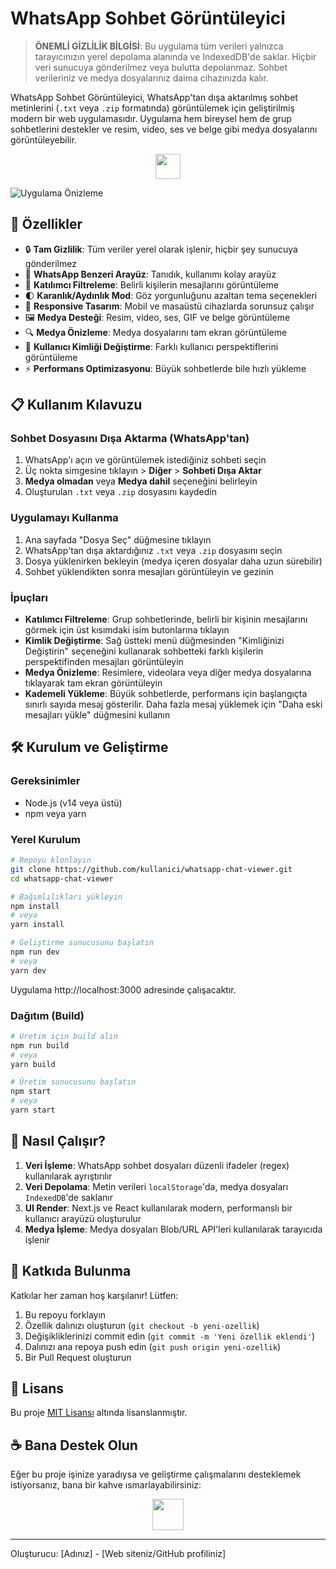 # WhatsApp Sohbet Görüntüleyici

> **ÖNEMLİ GİZLİLİK BİLGİSİ**: Bu uygulama tüm verileri yalnızca tarayıcınızın yerel depolama alanında ve IndexedDB'de saklar. Hiçbir veri sunucuya gönderilmez veya bulutta depolanmaz. Sohbet verileriniz ve medya dosyalarınız daima cihazınızda kalır.

WhatsApp Sohbet Görüntüleyici, WhatsApp'tan dışa aktarılmış sohbet metinlerini (`.txt` veya `.zip` formatında) görüntülemek için geliştirilmiş modern bir web uygulamasıdır. Uygulama hem bireysel hem de grup sohbetlerini destekler ve resim, video, ses ve belge gibi medya dosyalarını görüntüleyebilir.

<p align="center">
<a href="https://www.buymeacoffee.com/yourname"><img src="https://img.buymeacoffee.com/button-api/?text=Bana bir kahve ısmarla&emoji=&slug=yourname&button_colour=40DCA5&font_colour=ffffff&font_family=Poppins&outline_colour=000000&coffee_colour=FFDD00" height="40px"></a>
</p>

![Uygulama Önizleme](https://placeholder-for-app-screenshot.png)

## 🚀 Özellikler

- 🔒 **Tam Gizlilik**: Tüm veriler yerel olarak işlenir, hiçbir şey sunucuya gönderilmez
- 💬 **WhatsApp Benzeri Arayüz**: Tanıdık, kullanımı kolay arayüz
- 👥 **Katılımcı Filtreleme**: Belirli kişilerin mesajlarını görüntüleme
- 🌓 **Karanlık/Aydınlık Mod**: Göz yorgunluğunu azaltan tema seçenekleri
- 📱 **Responsive Tasarım**: Mobil ve masaüstü cihazlarda sorunsuz çalışır
- 🖼️ **Medya Desteği**: Resim, video, ses, GIF ve belge görüntüleme
- 🔍 **Medya Önizleme**: Medya dosyalarını tam ekran görüntüleme
- 🔄 **Kullanıcı Kimliği Değiştirme**: Farklı kullanıcı perspektiflerini görüntüleme
- ⚡ **Performans Optimizasyonu**: Büyük sohbetlerde bile hızlı yükleme

## 📋 Kullanım Kılavuzu

### Sohbet Dosyasını Dışa Aktarma (WhatsApp'tan)

1. WhatsApp'ı açın ve görüntülemek istediğiniz sohbeti seçin
2. Üç nokta simgesine tıklayın > **Diğer** > **Sohbeti Dışa Aktar**
3. **Medya olmadan** veya **Medya dahil** seçeneğini belirleyin
4. Oluşturulan `.txt` veya `.zip` dosyasını kaydedin

### Uygulamayı Kullanma

1. Ana sayfada "Dosya Seç" düğmesine tıklayın
2. WhatsApp'tan dışa aktardığınız `.txt` veya `.zip` dosyasını seçin
3. Dosya yüklenirken bekleyin (medya içeren dosyalar daha uzun sürebilir)
4. Sohbet yüklendikten sonra mesajları görüntüleyin ve gezinin

### İpuçları

- **Katılımcı Filtreleme**: Grup sohbetlerinde, belirli bir kişinin mesajlarını görmek için üst kısımdaki isim butonlarına tıklayın
- **Kimlik Değiştirme**: Sağ üstteki menü düğmesinden "Kimliğinizi Değiştirin" seçeneğini kullanarak sohbetteki farklı kişilerin perspektifinden mesajları görüntüleyin
- **Medya Önizleme**: Resimlere, videolara veya diğer medya dosyalarına tıklayarak tam ekran görüntüleyin
- **Kademeli Yükleme**: Büyük sohbetlerde, performans için başlangıçta sınırlı sayıda mesaj gösterilir. Daha fazla mesaj yüklemek için "Daha eski mesajları yükle" düğmesini kullanın

## 🛠️ Kurulum ve Geliştirme

### Gereksinimler

- Node.js (v14 veya üstü)
- npm veya yarn

### Yerel Kurulum

```bash
# Repoyu klonlayın
git clone https://github.com/kullanici/whatsapp-chat-viewer.git
cd whatsapp-chat-viewer

# Bağımlılıkları yükleyin
npm install
# veya
yarn install

# Geliştirme sunucusunu başlatın
npm run dev
# veya
yarn dev
```

Uygulama http://localhost:3000 adresinde çalışacaktır.

### Dağıtım (Build)

```bash
# Üretim için build alın
npm run build
# veya
yarn build

# Üretim sunucusunu başlatın
npm start
# veya
yarn start
```

## 🧩 Nasıl Çalışır?

1. **Veri İşleme**: WhatsApp sohbet dosyaları düzenli ifadeler (regex) kullanılarak ayrıştırılır
2. **Veri Depolama**: Metin verileri `localStorage`'da, medya dosyaları `IndexedDB`'de saklanır
3. **UI Render**: Next.js ve React kullanılarak modern, performanslı bir kullanıcı arayüzü oluşturulur
4. **Medya İşleme**: Medya dosyaları Blob/URL API'leri kullanılarak tarayıcıda işlenir

## 🤝 Katkıda Bulunma

Katkılar her zaman hoş karşılanır! Lütfen:

1. Bu repoyu forklayın
2. Özellik dalınızı oluşturun (`git checkout -b yeni-ozellik`)
3. Değişikliklerinizi commit edin (`git commit -m 'Yeni özellik eklendi'`)
4. Dalınızı ana repoya push edin (`git push origin yeni-ozellik`)
5. Bir Pull Request oluşturun

## 📄 Lisans

Bu proje [MIT Lisansı](LICENSE) altında lisanslanmıştır.

## ☕ Bana Destek Olun

Eğer bu proje işinize yaradıysa ve geliştirme çalışmalarını desteklemek istiyorsanız, bana bir kahve ısmarlayabilirsiniz:

<p align="center">
<a href="https://www.buymeacoffee.com/raventrk"><img src="https://cdn.buymeacoffee.com/buttons/v2/default-yellow.png" height="50px"></a>
</p>

---

Oluşturucu: [Adınız] - [Web siteniz/GitHub profiliniz]
